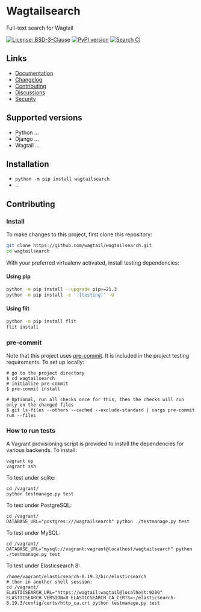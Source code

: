 # Wagtailsearch

Full-text search for Wagtail

[![License: BSD-3-Clause](https://img.shields.io/badge/License-BSD--3--Clause-blue.svg)](https://opensource.org/licenses/BSD-3-Clause)
[![PyPI version](https://badge.fury.io/py/wagtailsearch.svg)](https://badge.fury.io/py/wagtailsearch)
[![Search CI](https://github.com/wagtail/wagtailsearch/actions/workflows/test.yml/badge.svg)](https://github.com/wagtail/wagtailsearch/actions/workflows/test.yml)

## Links

- [Documentation](https://github.com/wagtail/wagtailsearch/blob/main/README.md)
- [Changelog](https://github.com/wagtail/wagtailsearch/blob/main/CHANGELOG.md)
- [Contributing](https://github.com/wagtail/wagtailsearch/blob/main/CONTRIBUTING.md)
- [Discussions](https://github.com/wagtail/wagtailsearch/discussions)
- [Security](https://github.com/wagtail/wagtailsearch/security)

## Supported versions

- Python ...
- Django ...
- Wagtail ...

## Installation

- `python -m pip install wagtailsearch`
- ...

## Contributing

### Install

To make changes to this project, first clone this repository:

```sh
git clone https://github.com/wagtail/wagtailsearch.git
cd wagtailsearch
```

With your preferred virtualenv activated, install testing dependencies:

#### Using pip

```sh
python -m pip install --upgrade pip>=21.3
python -m pip install -e '.[testing]' -U
```

#### Using flit

```sh
python -m pip install flit
flit install
```

### pre-commit

Note that this project uses [pre-commit](https://github.com/pre-commit/pre-commit).
It is included in the project testing requirements. To set up locally:

```shell
# go to the project directory
$ cd wagtailsearch
# initialize pre-commit
$ pre-commit install

# Optional, run all checks once for this, then the checks will run only on the changed files
$ git ls-files --others --cached --exclude-standard | xargs pre-commit run --files
```

### How to run tests

A Vagrant provisioning script is provided to install the dependencies for various backends. To install:

```shell
vagrant up
vagrant ssh
```

To test under sqlite:

```shell
cd /vagrant/
python testmanage.py test
```

To test under PostgreSQL:

```shell
cd /vagrant/
DATABASE_URL="postgres:///wagtailsearch" python ./testmanage.py test
```

To test under MySQL:

```shell
cd /vagrant/
DATABASE_URL="mysql://vagrant:vagrant@localhost/wagtailsearch" python ./testmanage.py test
```

To test under Elasticsearch 8:

```shell
/home/vagrant/elasticsearch-8.19.3/bin/elasticsearch
# then in another shell session:
cd /vagrant/
ELASTICSEARCH_URL="https://wagtail:wagtail@localhost:9200" ELASTICSEARCH_VERSION=8 ELASTICSEARCH_CA_CERTS=~/elasticsearch-8.19.3/config/certs/http_ca.crt python testmanage.py test
```
